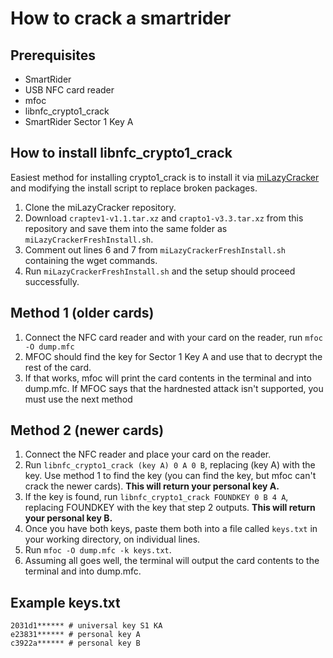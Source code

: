 # How to crack a smartrider  

## Prerequisites
- SmartRider
- USB NFC card reader
- mfoc
- libnfc_crypto1_crack
- SmartRider Sector 1 Key A

## How to install libnfc_crypto1_crack
Easiest method for installing crypto1_crack is to install it via [miLazyCracker](https://github.com/nfc-tools/miLazyCracker) and modifying the install script to replace broken packages.
1. Clone the miLazyCracker repository.
2. Download `craptev1-v1.1.tar.xz` and `crapto1-v3.3.tar.xz` from this repository and save them into the same folder as `miLazyCrackerFreshInstall.sh`.
3. Comment out lines 6 and 7 from `miLazyCrackerFreshInstall.sh` containing the wget commands.
4. Run `miLazyCrackerFreshInstall.sh` and the setup should proceed successfully.

## Method 1 (older cards)
1. Connect the NFC card reader and with your card on the reader, run `mfoc -O dump.mfc`
2. MFOC should find the key for Sector 1 Key A and use that to decrypt the rest of the card.
3. If that works, mfoc will print the card contents in the terminal and into dump.mfc.
If MFOC says that the hardnested attack isn't supported, you must use the next method

## Method 2 (newer cards)
1. Connect the NFC reader and place your card on the reader.
2. Run `libnfc_crypto1_crack (key A) 0 A 0 B`, replacing (key A) with the key. Use method 1 to find the key (you can find the key, but mfoc can't crack the newer cards). __This will return your personal key A.__
3. If the key is found, run `libnfc_crypto1_crack FOUNDKEY 0 B 4 A`, replacing FOUNDKEY with the key that step 2 outputs. __This will return your personal key B.__
4. Once you have both keys, paste them both into a file called `keys.txt` in your working directory, on individual lines.
5. Run `mfoc -O dump.mfc -k keys.txt`.
6. Assuming all goes well, the terminal will output the card contents to the terminal and into dump.mfc.

## Example keys.txt
```
2031d1****** # universal key S1 KA
e23831****** # personal key A
c3922a****** # personal key B
```
